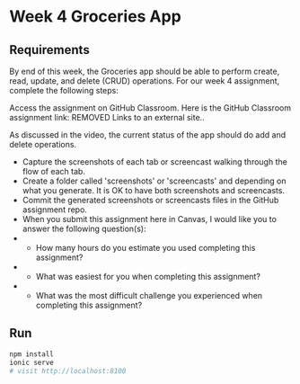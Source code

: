 # Week 4 Groceries App
## Requirements

By end of this week, the Groceries app should be able to perform create, read, update, and delete (CRUD) operations. For our week 4 assignment, complete the following steps:


Access the assignment on GitHub Classroom. Here is the GitHub Classroom assignment link: REMOVED Links to an external site..

As discussed in the video, the current status of the app should do add and delete operations.  

- Capture the screenshots of each tab or screencast walking through the flow of each tab.
- Create a folder called 'screenshots' or 'screencasts' and depending on what you generate. It is OK to have both screenshots and screencasts.
- Commit the generated screenshots or screencasts files in the GitHub assignment repo.
- When you submit this assignment here in Canvas, I would like you to answer the following question(s):
- - How many hours do you estimate you used completing this assignment?
- - What was easiest for you when completing this assignment?
- - What was the most difficult challenge you experienced when completing this assignment?

## Run
```bash
npm install
ionic serve
# visit http://localhost:8100
```